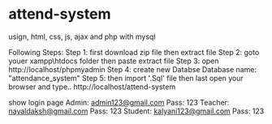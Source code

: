 # attend-system
usign, html, css, js, ajax and php with mysql


Following Steps:
Step 1:
first download zip file then extract file 
Step 2:
goto youer xampp\htdocs folder then paste extract file
Step 3:
open http://localhost/phpmyadmin 
Step 4:
create new Databse 
Database name: "attendance_system"
Step 5:
then import '.Sql' file
then last open your browser and type.. 
http://localhost/attend-system

show login page 
Admin:
admin123@gmail.com
Pass: 123
Teacher:
nayaldaksh@gmail.com
Pass: 123
Student:
kalyani123@gmail.com
Pass: 123
